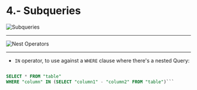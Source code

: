 # 4.- Subqueries

![Subqueries](https://s3.amazonaws.com/dq-content/255/subquery_one.svg)

***
![Nest Operators](https://s3.amazonaws.com/dq-content/255/sqlite_operators.png)
***

* `IN` operator, to use against a `WHERE` clause where there's a nested Query:

```SQL

SELECT * FROM "table"
WHERE "column" IN (SELECT "column1" - "column2" FROM "table")```
